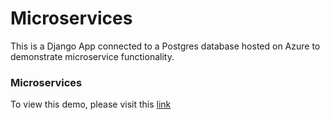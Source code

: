 # Microservices
This is a Django App connected to a Postgres database hosted on Azure to demonstrate microservice functionality.

### Microservices
To view this demo, please visit this [link](https://cs3301p3.azurewebsites.net/myApp/)
